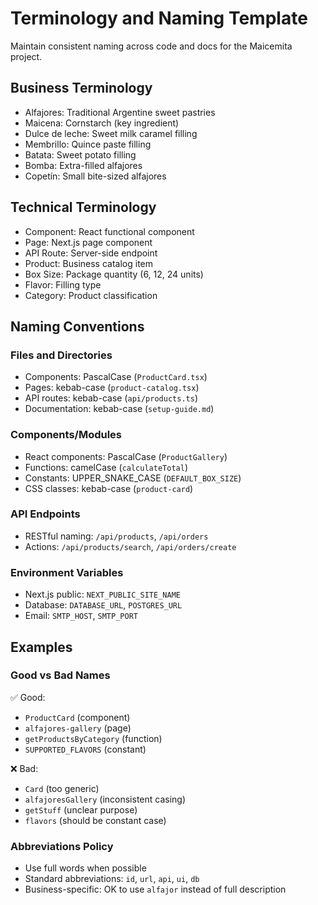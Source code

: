 # Terminology and Naming Template

Maintain consistent naming across code and docs for the Maicemita project.

## Business Terminology
- Alfajores: Traditional Argentine sweet pastries
- Maicena: Cornstarch (key ingredient)
- Dulce de leche: Sweet milk caramel filling
- Membrillo: Quince paste filling
- Batata: Sweet potato filling
- Bomba: Extra-filled alfajores
- Copetín: Small bite-sized alfajores

## Technical Terminology
- Component: React functional component
- Page: Next.js page component
- API Route: Server-side endpoint
- Product: Business catalog item
- Box Size: Package quantity (6, 12, 24 units)
- Flavor: Filling type
- Category: Product classification

## Naming Conventions

### Files and Directories
- Components: PascalCase (`ProductCard.tsx`)
- Pages: kebab-case (`product-catalog.tsx`)
- API routes: kebab-case (`api/products.ts`)
- Documentation: kebab-case (`setup-guide.md`)

### Components/Modules
- React components: PascalCase (`ProductGallery`)
- Functions: camelCase (`calculateTotal`)
- Constants: UPPER_SNAKE_CASE (`DEFAULT_BOX_SIZE`)
- CSS classes: kebab-case (`product-card`)

### API Endpoints
- RESTful naming: `/api/products`, `/api/orders`
- Actions: `/api/products/search`, `/api/orders/create`

### Environment Variables
- Next.js public: `NEXT_PUBLIC_SITE_NAME`
- Database: `DATABASE_URL`, `POSTGRES_URL`
- Email: `SMTP_HOST`, `SMTP_PORT`

## Examples

### Good vs Bad Names
✅ Good:
- `ProductCard` (component)
- `alfajores-gallery` (page)
- `getProductsByCategory` (function)
- `SUPPORTED_FLAVORS` (constant)

❌ Bad:
- `Card` (too generic)
- `alfajoresGallery` (inconsistent casing)
- `getStuff` (unclear purpose)
- `flavors` (should be constant case)

### Abbreviations Policy
- Use full words when possible
- Standard abbreviations: `id`, `url`, `api`, `ui`, `db`
- Business-specific: OK to use `alfajor` instead of full description